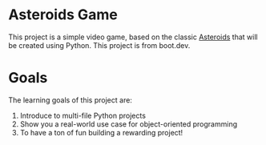 # Asteroids Game
This project is a simple video game, based on the classic <a href="https://en.wikipedia.org/wiki/Asteroids_(video_game)">Asteroids</a> that will be created using Python. This project is from boot.dev.

# Goals
The learning goals of this project are:

1. Introduce to multi-file Python projects
2. Show you a real-world use case for object-oriented programming
3. To have a ton of fun building a rewarding project!
